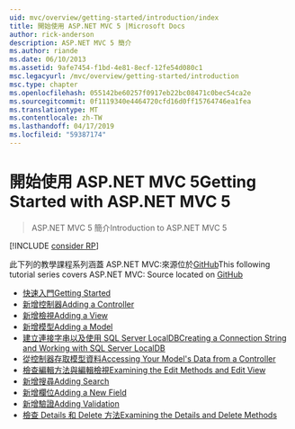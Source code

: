 ```yaml
---
uid: mvc/overview/getting-started/introduction/index
title: 開始使用 ASP.NET MVC 5 |Microsoft Docs
author: rick-anderson
description: ASP.NET MVC 5 簡介
ms.author: riande
ms.date: 06/10/2013
ms.assetid: 9afe7454-f1bd-4e81-8ecf-12fe54d080c1
msc.legacyurl: /mvc/overview/getting-started/introduction
msc.type: chapter
ms.openlocfilehash: 055142be60257f0917eb22bc08471c0bec54ca2e
ms.sourcegitcommit: 0f1119340e4464720cfd16d0ff15764746ea1fea
ms.translationtype: MT
ms.contentlocale: zh-TW
ms.lasthandoff: 04/17/2019
ms.locfileid: "59387174"
---
```

# <a name="getting-started-with-aspnet-mvc-5"></a><span data-ttu-id="bbaa0-103">開始使用 ASP.NET MVC 5</span><span class="sxs-lookup"><span data-stu-id="bbaa0-103">Getting Started with ASP.NET MVC 5</span></span>

> <span data-ttu-id="bbaa0-104">ASP.NET MVC 5 簡介</span><span class="sxs-lookup"><span data-stu-id="bbaa0-104">Introduction to ASP.NET MVC 5</span></span>

[!INCLUDE [consider RP](../../../../includes/razor.md)]

<span data-ttu-id="bbaa0-105">此下列的教學課程系列涵蓋 ASP.NET MVC:來源位於[GitHub](https://github.com/aspnet/AspNetDocs/tree/master/aspnet/mvc/overview/getting-started/introduction/sample/MvcMovie/MvcMovie)</span><span class="sxs-lookup"><span data-stu-id="bbaa0-105">This following tutorial series covers ASP.NET MVC: Source located on [GitHub](https://github.com/aspnet/AspNetDocs/tree/master/aspnet/mvc/overview/getting-started/introduction/sample/MvcMovie/MvcMovie)</span></span>

- [<span data-ttu-id="bbaa0-106">快速入門</span><span class="sxs-lookup"><span data-stu-id="bbaa0-106">Getting Started</span></span>](getting-started.md)
- [<span data-ttu-id="bbaa0-107">新增控制器</span><span class="sxs-lookup"><span data-stu-id="bbaa0-107">Adding a Controller</span></span>](adding-a-controller.md)
- [<span data-ttu-id="bbaa0-108">新增檢視</span><span class="sxs-lookup"><span data-stu-id="bbaa0-108">Adding a View</span></span>](adding-a-view.md)
- [<span data-ttu-id="bbaa0-109">新增模型</span><span class="sxs-lookup"><span data-stu-id="bbaa0-109">Adding a Model</span></span>](adding-a-model.md)
- [<span data-ttu-id="bbaa0-110">建立連接字串以及使用 SQL Server LocalDB</span><span class="sxs-lookup"><span data-stu-id="bbaa0-110">Creating a Connection String and Working with SQL Server LocalDB</span></span>](creating-a-connection-string.md)
- [<span data-ttu-id="bbaa0-111">從控制器存取模型資料</span><span class="sxs-lookup"><span data-stu-id="bbaa0-111">Accessing Your Model's Data from a Controller</span></span>](accessing-your-models-data-from-a-controller.md)
- [<span data-ttu-id="bbaa0-112">檢查編輯方法與編輯檢視</span><span class="sxs-lookup"><span data-stu-id="bbaa0-112">Examining the Edit Methods and Edit View</span></span>](examining-the-edit-methods-and-edit-view.md)
- [<span data-ttu-id="bbaa0-113">新增搜尋</span><span class="sxs-lookup"><span data-stu-id="bbaa0-113">Adding Search</span></span>](adding-search.md)
- [<span data-ttu-id="bbaa0-114">新增欄位</span><span class="sxs-lookup"><span data-stu-id="bbaa0-114">Adding a New Field</span></span>](adding-a-new-field.md)
- [<span data-ttu-id="bbaa0-115">新增驗證</span><span class="sxs-lookup"><span data-stu-id="bbaa0-115">Adding Validation</span></span>](adding-validation.md)
- [<span data-ttu-id="bbaa0-116">檢查 Details 和 Delete 方法</span><span class="sxs-lookup"><span data-stu-id="bbaa0-116">Examining the Details and Delete Methods</span></span>](examining-the-details-and-delete-methods.md)
